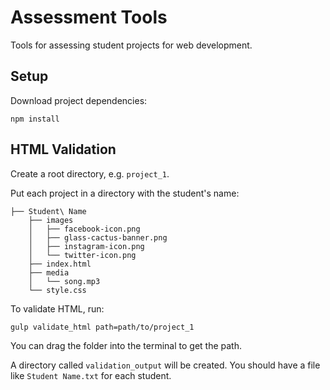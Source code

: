 # Assessment Tools

Tools for assessing student projects for web development.

## Setup

Download project dependencies:

```
npm install
```

## HTML Validation

Create a root directory, e.g. `project_1`.

Put each project in a directory with the student's name:

```
├── Student\ Name
    ├── images
    │   ├── facebook-icon.png
    │   ├── glass-cactus-banner.png
    │   ├── instagram-icon.png
    │   └── twitter-icon.png
    ├── index.html
    ├── media
    │   └── song.mp3
    └── style.css
```

To validate HTML, run:

```
gulp validate_html path=path/to/project_1
```

You can drag the folder into the terminal to get the path.

A directory called `validation_output` will be created. You should have a file like `Student Name.txt` for each student.
